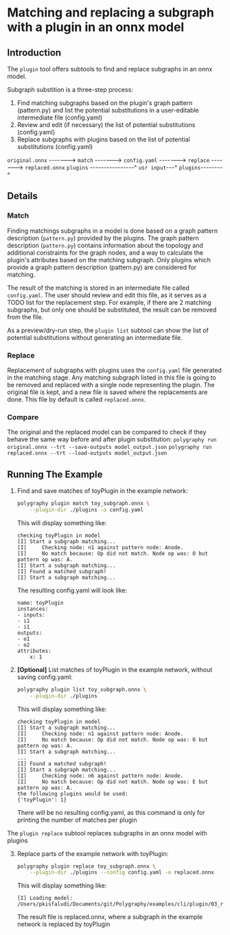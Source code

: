 # Matching and replacing a subgraph with a plugin in an onnx model


## Introduction

The `plugin` tool offers subtools to find and replace subgraphs in an onnx model.

Subgraph substition is a three-step process:
1. Find matching subgraphs based on the plugin's graph pattern (pattern.py) and list the potential substitutions in a user-editable intermediate file (config.yaml)
2. Review and edit (if necessary) the list of potential substitutions (config.yaml)
3. Replace subgraphs with plugins based on the list of potential substitutions (config.yaml)


`original.onnx` -------> `match` -------> `config.yaml` -------> `replace` -------> `replaced.onnx`
`plugins` ----------------^   `usr input`---^    `plugins`--------^                     

## Details

### Match
Finding matchings subgraphs in a model is done based on a graph pattern description (`pattern.py`) provided by the plugins.
The graph pattern description (`pattern.py`) contains information about the topology and additional constraints for the graph nodes, and a way to calculate the plugin's attributes based on the matching subgraph. 
Only plugins which provide a graph pattern description (pattern.py) are considered for matching.

The result of the matching is stored in an intermediate file called `config.yaml`. 
The user should review and edit this file, as it serves as a TODO list for the replacement step. For example, if there are 2 matching subgraphs, but only one should be substituted, the result can be removed from the file.

As a preview/dry-run step, the `plugin list` subtool can show the list of potential substitutions without generating an intermediate file.

### Replace
Replacement of subgraphs with plugins uses the `config.yaml` file generated in the matching stage. Any matching subgraph listed in this file is going to be removed and replaced with a single node representing the plugin. The original file is kept, and a new file is saved where the replacements are done. This file by default is called `replaced.onnx`.

### Compare
The original and the replaced model can be compared to check if they behave the same way before and after plugin substitution:
`polygraphy run original.onnx --trt --save-outputs model_output.json`
`polygraphy run replaced.onnx --trt --load-outputs model_output.json`

## Running The Example

1. Find and save matches of toyPlugin in the example network:

    ```bash
    polygraphy plugin match toy_subgraph.onnx \
        --plugin-dir ./plugins -o config.yaml
    ```

    <!-- Polygraphy Test: Ignore Start -->
    This will display something like:

    ```
    checking toyPlugin in model
    [I] Start a subgraph matching...
    [I] 	Checking node: n1 against pattern node: Anode.
    [I] 	No match because: Op did not match. Node op was: O but pattern op was: A.
    [I] Start a subgraph matching...
    [I] Found a matched subgraph!
    [I] Start a subgraph matching...
    ```

    The resulting config.yaml will look like:

    ```
    name: toyPlugin
    instances:
    - inputs:
    - i1
    - i1
    outputs:
    - o1
    - o2
    attributes:
        x: 1
    ```
    <!-- Polygraphy Test: Ignore End -->

2. **[Optional]** List matches of toyPlugin in the example network, without saving config.yaml:

    ```bash
    polygraphy plugin list toy_subgraph.onnx \
        --plugin-dir ./plugins
    ```

    <!-- Polygraphy Test: Ignore Start -->
    This will display something like:

    ```
    checking toyPlugin in model
    [I] Start a subgraph matching...
    [I] 	Checking node: n1 against pattern node: Anode.
    [I] 	No match because: Op did not match. Node op was: O but pattern op was: A.
    [I] Start a subgraph matching...
    ...
    [I] Found a matched subgraph!
    [I] Start a subgraph matching...
    [I] 	Checking node: n6 against pattern node: Anode.
    [I] 	No match because: Op did not match. Node op was: E but pattern op was: A.
    the following plugins would be used:
    {'toyPlugin': 1}
    ```

    There will be no resulting config.yaml, as this command is only for printing the number of matches per plugin
    <!-- Polygraphy Test: Ignore End -->

The `plugin replace` subtool replaces subgraphs in an onnx model with plugins


3. Replace parts of the example network with toyPlugin:

    ```bash
    polygraphy plugin replace toy_subgraph.onnx \
        --plugin-dir ./plugins --config config.yaml -o replaced.onnx
    ```

    <!-- Polygraphy Test: Ignore Start -->
    This will display something like:

    ```
    [I] Loading model: /Users/pkisfaludi/Documents/git/Polygraphy/examples/cli/plugin/03_replace_subgraph_with_a_plugin/toy_subgraph.onnx
    ```

    The result file is replaced.onnx, where a subgraph in the example network is replaced by toyPlugin
    <!-- Polygraphy Test: Ignore End -->
